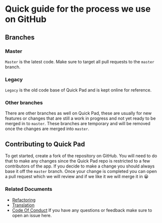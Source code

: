 # Quick guide for the process we use on GitHub

## Branches
### Master
`Master` is the latest code. Make sure to target all pull requests to the `master` branch.

### Legacy
`Legacy` is the old code base of Quick Pad and is kept online for reference.

### Other branches
There are other branches as well on Quick Pad, these are usually for new features or changes that are still a work in progress and not yet ready to be merged in to `master`. These branches are temporary and will be removed once the changes are merged into `master`.

## Contributing to Quick Pad

To get started, create a fork of the repository on GitHub. You will need to do that to make any changes since the Quick Pad repo is restricted to a few contributors of the app. If you decide to make a change you should always base it off  the `master` branch. Once your change is completed you can open a pull request which we will review and if we like it we will merge it in 😀

### Related Documents
* [Refactoring](../docs/REFACTOR.md)
* [Translation](../docs/TRANSLATOR.md)
* [Code Of Conduct](../docs/CODE_OF_CONDUCT.md)
If you have any questions or feedback make sure to open an issue here.
